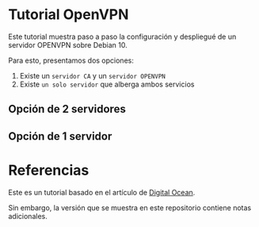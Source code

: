 # Tutorial OpenVPN

Este tutorial muestra paso a paso la configuración y despliegué de un servidor OPENVPN sobre Debian 10.

Para esto, presentamos dos opciones:
1. Existe un `servidor CA` y un `servidor OPENVPN`
1. Existe `un solo servidor` que alberga ambos servicios

## Opción de 2 servidores

## Opción de 1 servidor


# Referencias

Este es un tutorial basado en el artículo de [Digital Ocean](https://www.digitalocean.com/community/tutorials/como-configurar-un-servidor-de-openvpn-en-ubuntu-18-04-es). 

Sin embargo, la versión que se muestra en este repositorio contiene notas adicionales.